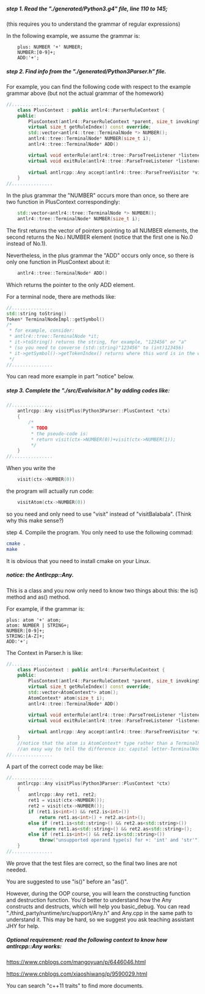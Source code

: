##### step 1. Read the "./generated/Python3.g4" file, line 110 to 145;
(this requires you to understand the grammar of regular expressions)

In the following example, we assume the grammar is: 
```
    plus: NUMBER '+' NUMBER;
    NUMBER:[0-9]+;
    ADD:'+';
```
##### step 2. Find info from the "./generated/Python3Parser.h" file. 
For example, you can find the following code with respect to the example grammar above (but not the actual grammar of the homework)

```c++
//...............
    class PlusContext : public antlr4::ParserRuleContext {
    public:
        PlusContext(antlr4::ParserRuleContext *parent, size_t invokingState);
        virtual size_t getRuleIndex() const override;
        std::vector<antlr4::tree::TerminalNode *> NUMBER();
        antlr4::tree::TerminalNode* NUMBER(size_t i);
        antlr4::tree::TerminalNode* ADD()

        virtual void enterRule(antlr4::tree::ParseTreeListener *listener) override;
        virtual void exitRule(antlr4::tree::ParseTreeListener *listener) override;
    
        virtual antlrcpp::Any accept(antlr4::tree::ParseTreeVisitor *visitor) override;
    }
//...............
```

In the plus grammar the "NUMBER" occurs more than once, so there are two function in PlusContext correspondingly: 

```c++
    std::vector<antlr4::tree::TerminalNode *> NUMBER();
    antlr4::tree::TerminalNode* NUMBER(size_t i);
```

The first returns the vector of pointers pointing to all NUMBER elements, the second returns the No.i NUMBER element (notice that the first one is No.0 instead of No.1). 

Nevertheless, in the plus grammar the "ADD" occurs only once, so there is only one function in PlusContext about it:

```c++
    antlr4::tree::TerminalNode* ADD()
```

Which returns the pointer to the only ADD element. 

For a terminal node, there are methods like: 

```c++
//...............
std::string toString()
Token* TerminalNodeImpl::getSymbol()
/*
 * for example, consider:
 * antlr4::tree::TerminalNode *it;
 * it->toString() returns the string, for example, "123456" or "a"
 * (so you need to converse (std::string)"123456" to (int)123456)
 * it->getSymbol()->getTokenIndex() returns where this word is in the whole input. 
 */
//...............
```

You can read more example in part "notice" below. 

##### step 3. Complete the "./src/Evalvisitor.h" by adding codes like: 

```c++
//...............
    antlrcpp::Any visitPlus(Python3Parser::PlusContext *ctx) 
    {
        /*
         * TODO
         * the pseudo-code is:
         * return visit(ctx->NUMBER(0))+visit(ctx->NUMBER(1));
         */ 
    }
//...............
```
When you write the 
```c++
    visit(ctx->NUMBER(0))
```
the program will actually run code: 
```c++
    visitAtom(ctx->NUMBER(0))
```
so you need and only need to use "visit" instead of "visitBalabala". (Think why this make sense?)

step 4. Compile the program. You only need to use the following commad: 

```sh
cmake .
make
```
It is obvious that you need to install cmake on your Linux. 

##### notice: the Antlrcpp::Any.

This is a class and you now only need to know two things about this: the is<T>() method and as<T>() method. 

For example, if the grammar is:

```
plus: atom '+' atom;
atom: NUMBER | STRING+;
NUMBER:[0-9]+;
STRING:[A-Z]+;
ADD:'+';
```

The Context in Parser.h is like:

```c++
//...............
    class PlusContext : public antlr4::ParserRuleContext {
    public:
        PlusContext(antlr4::ParserRuleContext *parent, size_t invokingState);
        virtual size_t getRuleIndex() const override;
        std::vector<AtomContext*> atom();
        AtomContext* atom(size_t i);
        antlr4::tree::TerminalNode* ADD()

        virtual void enterRule(antlr4::tree::ParseTreeListener *listener) override;
        virtual void exitRule(antlr4::tree::ParseTreeListener *listener) override;
    
        virtual antlrcpp::Any accept(antlr4::tree::ParseTreeVisitor *visitor) override;
    }
    //notice that the atom is AtomContext* type rather than a TerminalNode* type. 
    //an easy way to tell the difference is: capital letter-TerminalNode; xxxContext otherwise
//...............
```

A part of the correct code may be like:

```c++
//...............
	antlrcpp::Any visitPlus(Python3Parser::PlusContext *ctx) 
    {
        antlrcpp::Any ret1, ret2;
        ret1 = visit(ctx->NUMBER());
        ret2 = visit(ctx->NUMBER());
        if (ret1.is<int>() && ret2.is<int>())
            return ret1.as<int>() + ret2.as<int>();
        else if (ret1.is<std::string>() && ret2.as<std::string>())
            return ret1.as<std::string>() && ret2.as<std::string>();
        else if (ret1.is<int>() && ret2.is<std::string>())				//no need
            throw("unsupported operand type(s) for +: 'int' and 'str'");//no need
    }
//...............
```
We prove that the test files are correct, so the final two lines are not needed. 

You are suggested to use "is<T>()" before an "as<T>()". 

However, during the OOP course, you will learn the constructing function and destruction function. You'd better to understand how the Any constructs and destructs, which will help you basic_debug. You can read "./third_party/runtime/src/support/Any.h" and Any.cpp in the same path to understand it. This may be hard, so we suggest you ask teaching assistant JHY for help. 

##### Optional requirement: read the following context to know how antlrcpp::Any works: 

https://www.cnblogs.com/mangoyuan/p/6446046.html

https://www.cnblogs.com/xiaoshiwang/p/9590029.html

You can search "c++11 traits" to find more documents. 